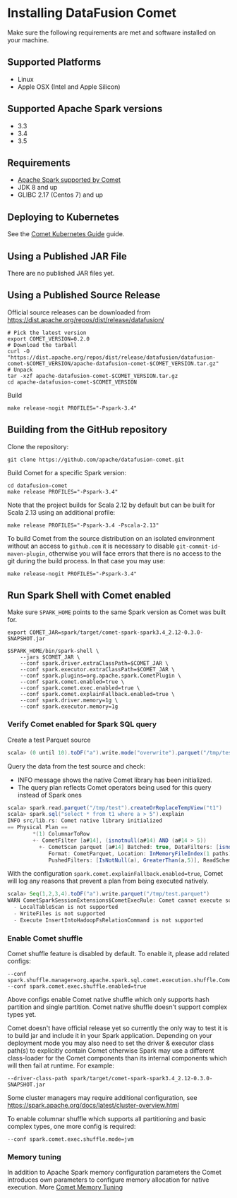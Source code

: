 <!---
  Licensed to the Apache Software Foundation (ASF) under one
  or more contributor license agreements.  See the NOTICE file
  distributed with this work for additional information
  regarding copyright ownership.  The ASF licenses this file
  to you under the Apache License, Version 2.0 (the
  "License"); you may not use this file except in compliance
  with the License.  You may obtain a copy of the License at

    http://www.apache.org/licenses/LICENSE-2.0

  Unless required by applicable law or agreed to in writing,
  software distributed under the License is distributed on an
  "AS IS" BASIS, WITHOUT WARRANTIES OR CONDITIONS OF ANY
  KIND, either express or implied.  See the License for the
  specific language governing permissions and limitations
  under the License.
-->

# Installing DataFusion Comet

Make sure the following requirements are met and software installed on your machine.

## Supported Platforms

- Linux
- Apple OSX (Intel and Apple Silicon)

## Supported Apache Spark versions
- 3.3
- 3.4
- 3.5

## Requirements

- [Apache Spark supported by Comet](#supported-apache-spark-versions)
- JDK 8 and up
- GLIBC 2.17 (Centos 7) and up

## Deploying to Kubernetes

See the [Comet Kubernetes Guide](kubernetes.md) guide.

## Using a Published JAR File

There are no published JAR files yet.

## Using a Published Source Release

Official source releases can be downloaded from https://dist.apache.org/repos/dist/release/datafusion/

```console
# Pick the latest version
export COMET_VERSION=0.2.0
# Download the tarball
curl -O "https://dist.apache.org/repos/dist/release/datafusion/datafusion-comet-$COMET_VERSION/apache-datafusion-comet-$COMET_VERSION.tar.gz"
# Unpack
tar -xzf apache-datafusion-comet-$COMET_VERSION.tar.gz
cd apache-datafusion-comet-$COMET_VERSION
```

Build

```console
make release-nogit PROFILES="-Pspark-3.4"
```

## Building from the GitHub repository

Clone the repository:

```console
git clone https://github.com/apache/datafusion-comet.git
```

Build Comet for a specific Spark version:

```console
cd datafusion-comet
make release PROFILES="-Pspark-3.4"
```

Note that the project builds for Scala 2.12 by default but can be built for Scala 2.13 using an additional profile:

```console
make release PROFILES="-Pspark-3.4 -Pscala-2.13"
```

To build Comet from the source distribution on an isolated environment without an access to `github.com` it is necessary to disable `git-commit-id-maven-plugin`, otherwise you will face errors that there is no access to the git during the build process. In that case you may use:

```console
make release-nogit PROFILES="-Pspark-3.4"
```

## Run Spark Shell with Comet enabled

Make sure `SPARK_HOME` points to the same Spark version as Comet was built for.

```console
export COMET_JAR=spark/target/comet-spark-spark3.4_2.12-0.3.0-SNAPSHOT.jar

$SPARK_HOME/bin/spark-shell \
    --jars $COMET_JAR \
    --conf spark.driver.extraClassPath=$COMET_JAR \
    --conf spark.executor.extraClassPath=$COMET_JAR \
    --conf spark.plugins=org.apache.spark.CometPlugin \
    --conf spark.comet.enabled=true \
    --conf spark.comet.exec.enabled=true \
    --conf spark.comet.explainFallback.enabled=true \
    --conf spark.driver.memory=1g \
    --conf spark.executor.memory=1g
```

### Verify Comet enabled for Spark SQL query

Create a test Parquet source

```scala
scala> (0 until 10).toDF("a").write.mode("overwrite").parquet("/tmp/test")
```

Query the data from the test source and check:

- INFO message shows the native Comet library has been initialized.
- The query plan reflects Comet operators being used for this query instead of Spark ones

```scala
scala> spark.read.parquet("/tmp/test").createOrReplaceTempView("t1")
scala> spark.sql("select * from t1 where a > 5").explain
INFO src/lib.rs: Comet native library initialized
== Physical Plan ==
        *(1) ColumnarToRow
        +- CometFilter [a#14], (isnotnull(a#14) AND (a#14 > 5))
          +- CometScan parquet [a#14] Batched: true, DataFilters: [isnotnull(a#14), (a#14 > 5)],
             Format: CometParquet, Location: InMemoryFileIndex(1 paths)[file:/tmp/test], PartitionFilters: [],
             PushedFilters: [IsNotNull(a), GreaterThan(a,5)], ReadSchema: struct<a:int>
```

With the configuration `spark.comet.explainFallback.enabled=true`, Comet will log any reasons that prevent a plan from
being executed natively.

```scala
scala> Seq(1,2,3,4).toDF("a").write.parquet("/tmp/test.parquet")
WARN CometSparkSessionExtensions$CometExecRule: Comet cannot execute some parts of this plan natively because:
  - LocalTableScan is not supported
  - WriteFiles is not supported
  - Execute InsertIntoHadoopFsRelationCommand is not supported
```

### Enable Comet shuffle

Comet shuffle feature is disabled by default. To enable it, please add related configs:

```
--conf spark.shuffle.manager=org.apache.spark.sql.comet.execution.shuffle.CometShuffleManager
--conf spark.comet.exec.shuffle.enabled=true
```

Above configs enable Comet native shuffle which only supports hash partition and single partition.
Comet native shuffle doesn't support complex types yet.

Comet doesn't have official release yet so currently the only way to test it is to build jar and include it in your
Spark application. Depending on your deployment mode you may also need to set the driver & executor class path(s) to
explicitly contain Comet otherwise Spark may use a different class-loader for the Comet components than its internal
components which will then fail at runtime. For example:

```
--driver-class-path spark/target/comet-spark-spark3.4_2.12-0.3.0-SNAPSHOT.jar
```

Some cluster managers may require additional configuration, see <https://spark.apache.org/docs/latest/cluster-overview.html>

To enable columnar shuffle which supports all partitioning and basic complex types, one more config is required:

```
--conf spark.comet.exec.shuffle.mode=jvm
```

### Memory tuning
In addition to Apache Spark memory configuration parameters the Comet introduces own parameters to configure memory allocation for native execution. More [Comet Memory Tuning](./tuning.md)
